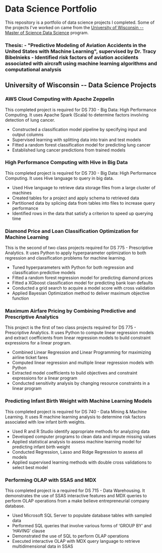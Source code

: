 # Data Science Portfolio

This repository is a portfolio of data science projects I completed.  Some of the projects I've worked on came from the [University of Wisconsin  -- Master of Science Data Science](https://datasciencedegree.wisconsin.edu/) program.

### Thesis: - "Predictive Modeling of Aviation Accidents in the United States with Machine Learning", supervised by Dr. Tracy Bibelnieks - Identified risk factors of aviation accidents associated with aircraft using machine learning algorithms and computational analysis

## University of Wisconsin -- Data Science Projects
### AWS Cloud Computing with Apache Zeppelin
This completed project is required for DS 730 - Big Data: High Performance Computing.  It uses Apache Spark (Scala) to determine factors involving detection of lung cancer.
- Constructed a classification model pipeline by specifying input and output columns
- Supervised learning with splitting data into train and test models
- Fitted a random forest classification model for predicting lung cancer
- Established lung cancer predictions from trained models 

### High Performance Computing with Hive in Big Data  
This completed project is required for DS 730 - Big Data: High Performance Computing. It uses Hive language to query in big data.
- Used Hive language to retrieve data storage files from a large cluster of machines
- Created tables for a project and apply schema to retrieved data
- Partitioned data by splicing data from tables into files to increase query performance
- Identified rows in the data that satisfy a criterion to speed up querying time

   
### Diamond Price and Loan Classification Optimization for Machine Learning
This is the second of two class projects required for DS 775 - Prescriptive Analytics. It uses Python to apply hyperparameter optimization to both regression and classification problems for machine learning.
- Tuned hyperparameters with Python for both regression and classification predictive models 
- Fitted a random forest regression model for predicting diamond prices
- Fitted a XGboost classification model for predicting bank loan defaults
- Conducted a grid search to acquire a model score with cross validation
- Applied Bayesian Optimization method to deliver maximum objective function
   
### Maximum Airfare Pricing by Combining Predictive and Prescriptive Analytics
This project is the first of two class projects required for DS 775 - Prescriptive Analytics. It uses Python to compute linear regression models and extract coefficients from linear regression models to build constraint expressions for a linear program.
- Combined Linear Regression and Linear Programming for maximizing airline ticket fares
- Computed linear regression and multiple linear regression models with Python
- Extracted model coefficients to build objectives and constraint expressions for a linear program
- Conducted sensitivity analysis by changing resource constraints in a linear program

### Predicting Infant Birth Weight with Machine Learning Models
This completed project is required for DS 740 - Data Mining & Machine Learning. It uses R machine learning analysis to determine risk factors associated with low infant birth weights.
- Used R and R Studio identify appropriate methods for analyzing data 
- Developed computer programs to clean data and impute missing values
- Applied statistical analysis to assess machine learning model for predicting infant birth weight
- Conducted Regression, Lasso and Ridge Regression to assess all models
- Applied supervised learning methods with double cross validations to select best model

### Performing OLAP with SSAS and MDX	
This completed project is a required for DS 715 - Data Warehousing. It demonstrates the use of SSAS interactive features and MDX queries to perform OLAP operations from a make believe entrepreneurial company database.
- Used Microsoft SQL Server to populate database tables with sampled data
- Performed SQL queries that involve various forms of ‘GROUP BY’ and ‘HAVING’ clause
- Demonstrated the use of SQL to perform OLAP operations
- Executed interactive OLAP with MDX query language to retrieve multidimensional data in SSAS



